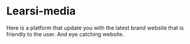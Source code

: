 # Learsi-media
Here is a platform that update you with the latest brand website that is friendly to the user. And eye catching website.
